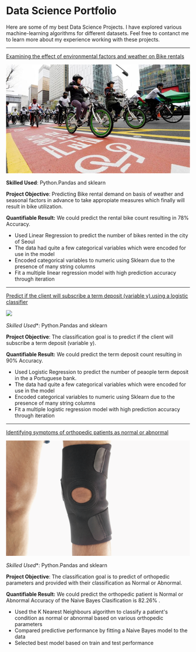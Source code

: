 # Data Science Portfolio

Here are some of my best Data Science Projects. I have explored various machine-learning algorithms for different datasets. Feel free to contanct me to learn more about my experience working with these projects.

***

[Examining the effect of environmental factors and weather on Bike rentals](https://github.com/salauddinkhan1986/Linear-regression-project/blob/master/Linear_Regression_.ipynb)

<img src="images/seoul-bikes.jpeg?raw=true"/>

**Skilled Used**: Python.Pandas and sklearn

**Project Objective**: Predicting Bike rental demand on basis of weather and seasonal factors in advance to take appropiate measures which finally will result in bike utilization.

**Quantifiable Result:** We could predict the rental bike count resulting in 78% Accuracy.
- Used Linear Regression to predict the number of bikes rented in the city of Seoul
- The data had quite a few categorical variables which were encoded for use in the model
- Encoded categorical variables to numeric using Sklearn due to the presence of many string columns
- Fit a multiple linear regression model with high prediction accuracy through iteration

***

[ Predict if the client will subscribe a term deposit (variable y).using a logistic classifier](https://github.com/salauddinkhan1986/LOGISTIC-REGRESSION-PROJECT/blob/main/logistic_regression.ipynb)

<img src="image/image of bank.jpeg.jpeg?raw=true"/>

*Skilled Used**: Python.Pandas and sklearn

**Project Objective**: The classification goal is to predict if the client will subscribe a term deposit (variable y).

**Quantifiable Result:** We could predict the term deposit count resulting in 90% Accuracy.
- Used Logistic Regression to predict the number of peaople term deposit in the a Portuguese bank.
- The data had quite a few categorical variables which were encoded for use in the model
- Encoded categorical variables to numeric using Sklearn due to the presence of many string columns
- Fit a multiple logistic regression model with high prediction accuracy through iteration

***

[Identifying symptoms of orthopedic patients as normal or abnormal]()

<img src="images/knee-brace-ortho.png?raw=true"/>

*Skilled Used**: Python.Pandas and sklearn

**Project Objective**: The classification goal is to predict of orthopedic parameters and provided with their classification as Normal or Abnormal.

**Quantifiable Result:** We could predict the orthopedic patient is Normal or Abnormal Accuracy of the Naive Bayes Clasification is 82.26% .
- Used the K Nearest Neighbours algorithm to classify a patient's condition as normal or abnormal based on various orthopedic parameters
- Compared predictive performance by fitting a Naive Bayes model to the data
- Selected best model based on train and test performance
